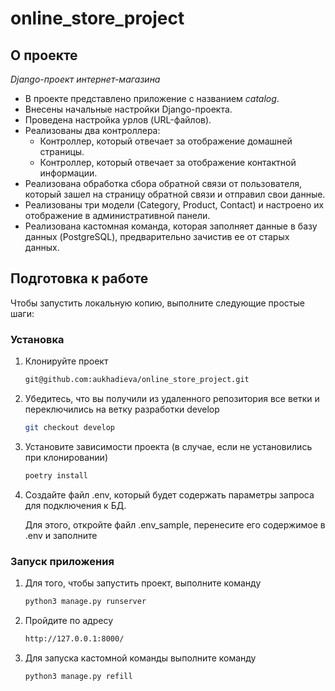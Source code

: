 # online_store_project

<!-- ABOUT THE PROJECT -->
## О проекте
*Django-проект интернет-магазина*

- В проекте представлено приложение с названием *catalog*.
- Внесены начальные настройки Django-проекта.
- Проведена настройка урлов (URL-файлов).
- Реализованы два контроллера: 
    - Контроллер, который отвечает за отображение домашней страницы.
    - Контроллер, который отвечает за отображение контактной информации.
- Реализована обработка сбора обратной связи от пользователя, который зашел на страницу обратной связи и отправил свои данные.
- Реализованы три модели (Category, Product, Contact) и настроено их отображение в административной панели.
- Реализована кастомная команда, которая заполняет данные в базу данных (PostgreSQL), предварительно зачистив ее от старых данных.

<!-- GETTING STARTED -->
## Подготовка к работе

Чтобы запустить локальную копию, выполните следующие простые шаги:

### Установка

1. Клонируйте проект
   ```sh
   git@github.com:aukhadieva/online_store_project.git
   ```
2. Убедитесь, что вы получили из удаленного репозитория все ветки и переключились на ветку разработки develop
   ```sh
   git checkout develop
   ```
3. Установите зависимости проекта (в случае, если не установились при клонировании)
   ```sh
   poetry install
   ```
4. Создайте файл .env, который будет содержать параметры запроса для подключения к БД. 
   
   Для этого, откройте файл .env_sample, перенесите его содержимое в .env и заполните

### Запуск приложения
1. Для того, чтобы запустить проект, выполните команду
   ```sh
   python3 manage.py runserver
   ```
2. Пройдите по адресу
   ```sh
   http://127.0.0.1:8000/
   ```
3. Для запуска кастомной команды выполните команду
   ```sh
   python3 manage.py refill
   ```
